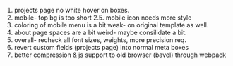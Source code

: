 1. projects page no white hover on boxes.
2. mobile- top bg is too short
2.5. mobile icon needs more style
3. coloring of mobile menu is a bit weak- on original template as well.
4. about page spaces are a bit weird- maybe consilidate a bit.
5. overall- recheck all font sizes, weights, more precision req.
6. revert custom fields (projects page) into normal meta boxes
7. better compression & js support to old browser (bavel) through webpack
